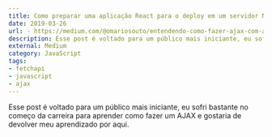 ```yaml
---
title: Como preparar uma aplicação React para o deploy em um servidor Node
date: 2019-03-26
url: - https://medium.com/@omariosouto/entendendo-como-fazer-ajax-com-a-fetchapi-977ff20da3c6?fbclid=IwAR1fMx3Xp_7hlW8Hi6EwnmxxZaogUlvsAlJUxxUZiILKdTgIIwu2Hyr4EN0
description: Esse post é voltado para um público mais iniciante, eu sofri bastante no começo da carreira para aprender como fazer um AJAX e gostaria de devolver meu aprendizado por aqui.
external: Medium
category: JavaScript
tags:
- fetchapi
- javascript
- ajax
---
```


Esse post é voltado para um público mais iniciante, eu sofri bastante no começo da carreira para aprender como fazer um AJAX e gostaria de devolver meu aprendizado por aqui.
